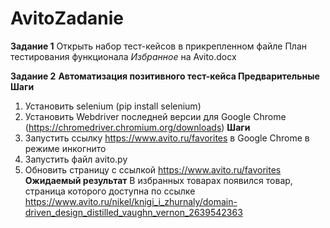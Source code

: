 # AvitoZadanie

**Задание 1**
Открыть набор тест-кейсов в прикрепленном файле План тестирования функционала _Избранное_ на Avito.docx 

**Задание 2**
**Автоматизация позитивного тест-кейса
Предварительные Шаги**
1. Установить selenium (pip install selenium)
2. Установить Webdriver последней версии для Google Chrome (https://chromedriver.chromium.org/downloads)
**Шаги**
1. Запустить ссылку https://www.avito.ru/favorites в Google Chrome в режиме инкогнито
2. Запустить файл avito.py
3. Обновить страницу с ссылкой https://www.avito.ru/favorites
**Ожидаемый результат**
В избранных товарах появился товар, страница которого доступна по ссылке https://www.avito.ru/nikel/knigi_i_zhurnaly/domain-driven_design_distilled_vaughn_vernon_2639542363
